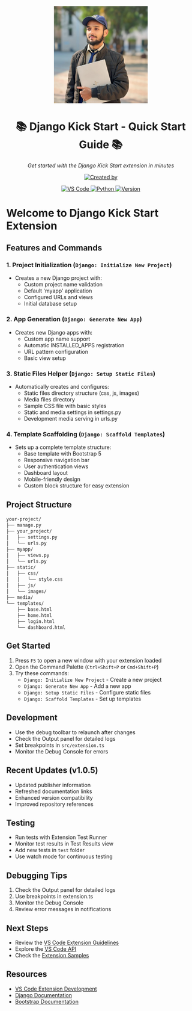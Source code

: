 <div align="center">
  <kbd>
    <img src="https://github.com/jamalihassan0307/Projects-Assets/blob/main/globel%20assets/profile/image.jpg?raw=true" width="250" alt="Jamalihassan0307"/>
  </kbd>
  
  <h1>📚 Django Kick Start - Quick Start Guide 📚</h1>
  <p><i>Get started with the Django Kick Start extension in minutes</i></p>
  
  <p align="center">
    <a href="https://github.com/jamalihassan0307">
      <img src="https://img.shields.io/badge/Created_by-Jam_Ali_Hassan-blue?style=for-the-badge&logo=github&logoColor=white" alt="Created by"/>
    </a>
  </p>

  <p align="center">
    <a href="https://marketplace.visualstudio.com/items?itemName=jamalihassan0307.django-kick-start">
      <img src="https://img.shields.io/badge/VS_Code-1.85.0+-373277?style=for-the-badge&logo=visualstudio&logoColor=white" alt="VS Code"/>
    </a>
    <a href="https://www.python.org">
      <img src="https://img.shields.io/badge/Python-3.8+-3776AB?style=for-the-badge&logo=python&logoColor=white" alt="Python"/>
    </a>
    <a href="https://marketplace.visualstudio.com/items?itemName=jamalihassan0307.django-kick-start">
      <img src="https://img.shields.io/badge/version-1.1.0-blue?style=for-the-badge&logo=visualstudiocode&logoColor=white" alt="Version"/>
    </a>
  </p>
</div>

# Welcome to Django Kick Start Extension

## Features and Commands

### 1. Project Initialization (`Django: Initialize New Project`)
* Creates a new Django project with:
  * Custom project name validation
  * Default 'myapp' application
  * Configured URLs and views
  * Initial database setup

### 2. App Generation (`Django: Generate New App`)
* Creates new Django apps with:
  * Custom app name support
  * Automatic INSTALLED_APPS registration
  * URL pattern configuration
  * Basic view setup

### 3. Static Files Helper (`Django: Setup Static Files`)
* Automatically creates and configures:
  * Static files directory structure (css, js, images)
  * Media files directory
  * Sample CSS file with basic styles
  * Static and media settings in settings.py
  * Development media serving in urls.py

### 4. Template Scaffolding (`Django: Scaffold Templates`)
* Sets up a complete template structure:
  * Base template with Bootstrap 5
  * Responsive navigation bar
  * User authentication views
  * Dashboard layout
  * Mobile-friendly design
  * Custom block structure for easy extension

## Project Structure

```
your-project/
├── manage.py
├── your_project/
│   ├── settings.py
│   └── urls.py
├── myapp/
│   ├── views.py
│   └── urls.py
├── static/
│   ├── css/
│   │   └── style.css
│   ├── js/
│   └── images/
├── media/
└── templates/
    ├── base.html
    ├── home.html
    ├── login.html
    └── dashboard.html
```

## Get Started

1. Press `F5` to open a new window with your extension loaded
2. Open the Command Palette (`Ctrl+Shift+P` or `Cmd+Shift+P`)
3. Try these commands:
   * `Django: Initialize New Project` - Create a new project
   * `Django: Generate New App` - Add a new app
   * `Django: Setup Static Files` - Configure static files
   * `Django: Scaffold Templates` - Set up templates

## Development

* Use the debug toolbar to relaunch after changes
* Check the Output panel for detailed logs
* Set breakpoints in `src/extension.ts`
* Monitor the Debug Console for errors

## Recent Updates (v1.0.5)

* Updated publisher information
* Refreshed documentation links
* Enhanced version compatibility
* Improved repository references

## Testing

* Run tests with Extension Test Runner
* Monitor test results in Test Results view
* Add new tests in `test` folder
* Use watch mode for continuous testing

## Debugging Tips

1. Check the Output panel for detailed logs
2. Use breakpoints in extension.ts
3. Monitor the Debug Console
4. Review error messages in notifications

## Next Steps

* Review the [VS Code Extension Guidelines](https://code.visualstudio.com/api/references/extension-guidelines)
* Explore the [VS Code API](https://code.visualstudio.com/api/references/vscode-api)
* Check the [Extension Samples](https://github.com/Microsoft/vscode-extension-samples)

## Resources

* [VS Code Extension Development](https://code.visualstudio.com/api)
* [Django Documentation](https://docs.djangoproject.com/)
* [Bootstrap Documentation](https://getbootstrap.com/docs/5.3)
